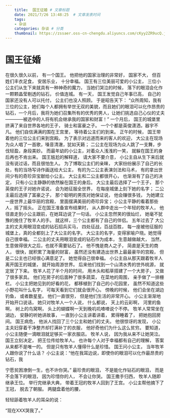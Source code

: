```yaml
---
    title:  国王征婚 # 文章标题  
    date: 2021/7/26 13:48:25  # 文章发表时间
    tags:
    - 杂谈
    categories: 杂谈 # 分类
    thumbnail: https://zssaer.oss-cn-chengdu.aliyuncs.com/cKyy2ZR9ucQ.jpg?x-oss-process=style/small # 略缩图
---
```

# 国王征婚
在很久很久以前，
有一个国王。
他把他的国家治理的非常好，
国家不大，
但百姓们丰衣足食，
安居乐业，
十分幸福。
国王有三位美丽可爱的小公主，
三位小公主们从生下来就具有一种神奇的魔力，
当她们哭泣的时候，
落下的眼泪会化作一颗颗晶莹剔透的钻石，
价值连城。
有一天，
国王发觉自己年事已高，
自己的国家还没有人可以托付，
公主们也没人照顾。
于是昭告天下：
“众所周知，我有三位的公主，她们每个人都拥有举世无双的美貌，而且她们的眼泪可以化作昂贵的钻石，一个月后，我将为她们召集所有的优秀的男人，让她们挑选自己心仪的丈夫————被选中的人将有机会继承我的国家和财富！”
一个月后，
国王的城堡里挤满了来自世界各地的王子，
骑士和富豪之子。
一个个都是英俊潇洒，器宇不凡。
他们自信满满的围在王宫里，
等待着公主们的到来。
正午的时候，
国王带着他的三位公主们来到宫殿。
为了表示对远道而来的客人的欢迎，
大公主在现场为众人唱了一首歌，嗓音清澈，犹如天籁；
二公主在现场为众人跳了一支舞，步伐轻盈，身段美妙。
而最年幼的小公主，对着众人浅浅的一笑，
就躲在国王的身后再也不肯出来。
国王尴尬的解释道，
请大家不要介意，
小公主自从生下来后就没有说过话，而且很怕生人。
为了博取公主们的亲睐，
大家纷纷展示了自己的长处，有的当场写诗作画送给大公主，
有的为二公主表演剑法和马术，
有的拿出世间少有的奇珍异宝献给小公主。
大公主和二公主都很开心，
也渐渐有了自己的决定，
只有小公主静静的依然躲在国王的身后。
大公主最后选择了一个王子，
那个英俊的王子对她许诺说，
会为她征服全世界，
在每座城堡上刻下她的名字；
二公主最后选择了富豪之子，
那个聪明的男孩对她保证说，
他会赚很多钱，
为她建立一座世界上最华丽的宫殿，
里面摆满美丽的奇珍异宝；
小公主平静的看着那些人，摇了摇头。
正在国王准备宣布结果时，
从人群中走出一个年轻的牧羊人，
他径直走到小公主跟前，在她耳边说了一句话。
小公主忽然笑的很灿烂，
她毫不犹豫的挽住了牧羊人的手。
就这样，三个公主都有了自己的伴侣。
五年过去了
大公主的丈夫用眼泪变成的钻石招兵买马，
四处征战，百战百胜，
每一座被他征服的城堡上，真的全都刻上了大公主的名字。
大公主的名字，变得家喻户晓。她觉得自己很幸福。
二公主的丈夫用眼泪变成的钻石作为成本，
生意越做越大，
当然，生意做得很大之后，也就不需要钻石了。
他不愧是商人之子，
简直是天生的商人，
很快，就积累了海量的财富，
虽然还没有建造出世界上最最豪华的宫殿，
但是二公主也已经很心满意足了。
她觉得自己很幸福。
小公主自从那天跟着牧羊人离开国王的城堡，
就开始周游世界。
后来他们找到一个山清水秀的世外桃源，
就定居了下来。
牧羊人花了半个月的时间，
用木头和稻草搭建了一个大房子，
又做了很多家具。
他们在房子的后面种了很多蔬菜，
在菜地的周围，
亲手做了一排栅栏。
小公主把她见到的好看的花，
都移植到了自己的小花园里，
虽然不知道这些小野花叫什么名字，
可每天看到它们就会很开心。
傍晚的时候，
他们会坐在湖边钓鱼，
或者数星星。
他们一直很穷，
但是他们生活的非常开心。
小公主渐渐地开始开口说话，
她只对牧羊人一个人说，
什么都说，
天上的云彩啊，
河里的鱼啊，
树上的鸟窝啊，
头上的蝴蝶啊一天到晚叽叽喳喳说个不停。
牧羊人常常坐在湖边，
安静的听她讲故事，
一直到小公主讲着讲着，
累得睡着了，
把她抱回房间。
国王病危，
他派人找回了三个公主和她们的丈夫。
他很惊讶的发现，
小公主夫妇穿着干净整齐却打满补丁的衣服，
他好奇他们为什么这么贫穷。
要知道，
小公主随便一滴眼泪就足够买一家衣服店。
牧羊人说，
因为我从来不让她哭泣。
国王立刻决定，
把王位传给牧羊人。
也许每个人对于幸福都有自己的理解，
答案从来都不是唯一的。
但是只有牧羊人懂得什么是珍惜。
国王问小公主，
当年牧羊人跟你说了什么话？
小公主说：“他在我耳边说，即使你的眼泪可以化作最昂贵的钻石，我

宁愿贫困潦倒一生，也不许你哭。”
最珍贵的眼泪，
不是能化作钻石的眼泪，
而是不会落下的眼泪，
因为珍惜你的人，
不会让你哭。
国王撒手归西，
牧羊人随即继承王位。
举行完继承大典，
带着王冠的牧羊人回到了王宫。
小公主帮他摘下了王冠，
脱去了朝服。
两腿盘着他的腰，

轻轻舔着牧羊人的耳朵的说：

“现在XXX哭我了。”
